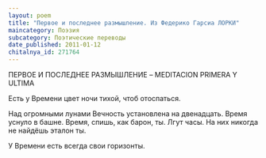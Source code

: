 ```yaml
---
layout: poem
title: "Первое и последнее размышление. Из Федерико Гарсиа ЛОРКИ"
maincategory: Поэзия
subcategory: Поэтические переводы
date_published: 2011-01-12
chitalnya_id: 271764
---
```





ПЕРВОЕ И ПОСЛЕДНЕЕ 
РАЗМЫШЛЕНИЕ – 
MEDITACION PRIMERA Y ULTIMA

Есть у Времени
цвет ночи
тихой, чтоб отоспаться.

Над огромными лунами
Вечность
установлена на двенадцать.
Время уснуло в башне.
Время, спишь, как барон, ты.
Лгут часы. На них никогда
не найдёшь эталон ты.

У Времени есть всегда
свои горизонты.

 





